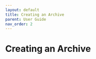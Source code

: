 ```yaml
---
layout: default
title: Creating an Archive
parent: User Guide
nav_order: 2
---
```


# Creating an Archive
